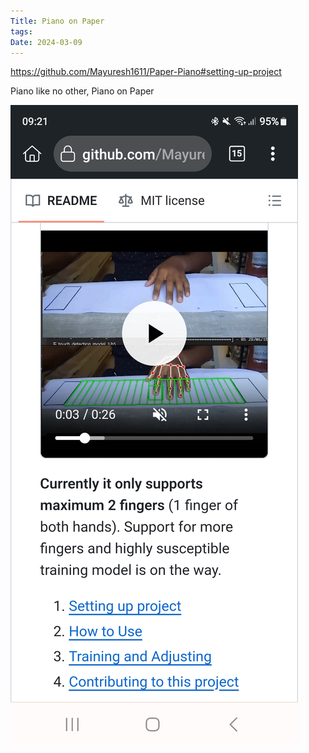 ```yaml
---
Title: Piano on Paper
tags: 
Date: 2024-03-09
---
```

https://github.com/Mayuresh1611/Paper-Piano#setting-up-project

Piano like no other, Piano on Paper

![](_asset/Screenshot_20240309_092138_Kiwi%20Browser.jpg)